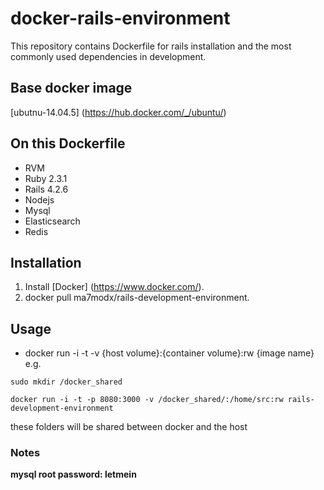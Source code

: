 # docker-rails-environment
  This repository contains Dockerfile for rails installation and the most commonly used dependencies in development.

## Base docker image
  [ubutnu-14.04.5] (https://hub.docker.com/_/ubuntu/)

## On this Dockerfile
  - RVM
  - Ruby 2.3.1 
  - Rails 4.2.6
  - Nodejs
  - Mysql
  - Elasticsearch
  - Redis
  
## Installation 
  1. Install [Docker] (https://www.docker.com/).
  2. docker pull ma7modx/rails-development-environment.
  
## Usage
  - docker run -i -t -v {host volume}:{container volume}:rw {image name}
  e.g.
  ```
  sudo mkdir /docker_shared
  
  docker run -i -t -p 8080:3000 -v /docker_shared/:/home/src:rw rails-development-environment
  ```
  these folders will be shared between docker and the host

### Notes
  **mysql root password: letmein**
  
